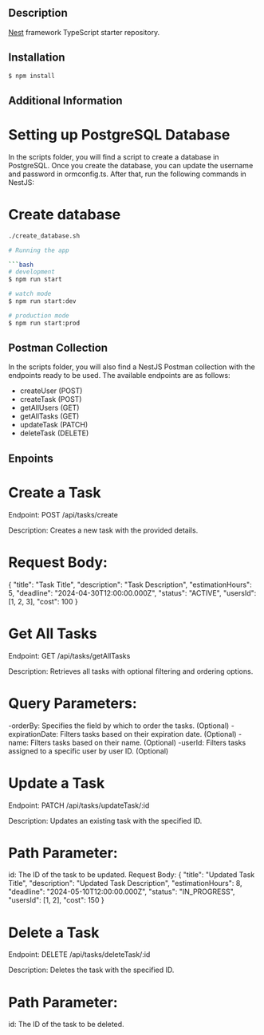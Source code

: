 ## Description

[Nest](https://github.com/nestjs/nest) framework TypeScript starter repository.

## Installation

```bash
$ npm install
```

## Additional Information

# Setting up PostgreSQL Database

In the scripts folder, you will find a script to create a database in PostgreSQL. Once you create the database, you can update the username and password in ormconfig.ts. After that, run the following commands in NestJS:

# Create database

````bash
./create_database.sh

# Running the app

```bash
# development
$ npm run start

# watch mode
$ npm run start:dev

# production mode
$ npm run start:prod
````

## Postman Collection

In the scripts folder, you will also find a NestJS Postman collection with the endpoints ready to be used. The available endpoints are as follows:

- createUser (POST)
- createTask (POST)
- getAllUsers (GET)
- getAllTasks (GET)
- updateTask (PATCH)
- deleteTask (DELETE)

## Enpoints

# Create a Task

Endpoint: POST /api/tasks/create

Description: Creates a new task with the provided details.

# Request Body:

{
"title": "Task Title",
"description": "Task Description",
"estimationHours": 5,
"deadline": "2024-04-30T12:00:00.000Z",
"status": "ACTIVE",
"usersId": [1, 2, 3],
"cost": 100
}

# Get All Tasks

Endpoint: GET /api/tasks/getAllTasks

Description: Retrieves all tasks with optional filtering and ordering options.

# Query Parameters:

-orderBy: Specifies the field by which to order the tasks. (Optional)
-expirationDate: Filters tasks based on their expiration date. (Optional)
-name: Filters tasks based on their name. (Optional)
-userId: Filters tasks assigned to a specific user by user ID. (Optional)

# Update a Task

Endpoint: PATCH /api/tasks/updateTask/:id

Description: Updates an existing task with the specified ID.

# Path Parameter:

id: The ID of the task to be updated.
Request Body:
{
"title": "Updated Task Title",
"description": "Updated Task Description",
"estimationHours": 8,
"deadline": "2024-05-10T12:00:00.000Z",
"status": "IN_PROGRESS",
"usersId": [1, 2],
"cost": 150
}

# Delete a Task

Endpoint: DELETE /api/tasks/deleteTask/:id

Description: Deletes the task with the specified ID.

# Path Parameter:

id: The ID of the task to be deleted.
